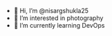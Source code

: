 - 👋 Hi, I’m @nisargshukla25
- 👀 I’m interested in photography
- 🌱 I’m currently learning DevOps


<!---
nisargshukla25/nisargshukla25 is a ✨ special ✨ repository because its `README.md` (this file) appears on your GitHub profile.
You can click the Preview link to take a look at your changes.
--->
